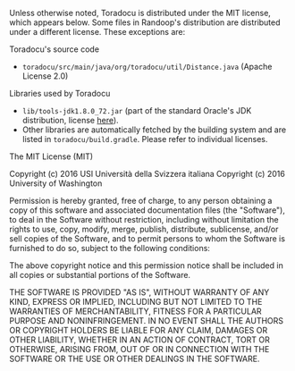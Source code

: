 Unless otherwise noted, Toradocu is distributed under the MIT license,
which appears below. Some files in Randoop's distribution are
distributed under a different license. These exceptions are:

Toradocu's source code
* ```toradocu/src/main/java/org/toradocu/util/Distance.java``` (Apache License 2.0)

Libraries used by Toradocu
* ```lib/tools-jdk1.8.0_72.jar``` (part of the standard Oracle's JDK distribution,
  license [here](http://www.oracle.com/technetwork/java/javase/terms/license/index.html)).
* Other libraries are automatically fetched by the building system and are listed in ```toradocu/build.gradle```.
  Please refer to individual licenses.


The MIT License (MIT)

Copyright (c) 2016 USI Università della Svizzera italiana
Copyright (c) 2016 University of Washington

Permission is hereby granted, free of charge, to any person obtaining a copy
of this software and associated documentation files (the "Software"), to deal
in the Software without restriction, including without limitation the rights
to use, copy, modify, merge, publish, distribute, sublicense, and/or sell
copies of the Software, and to permit persons to whom the Software is
furnished to do so, subject to the following conditions:

The above copyright notice and this permission notice shall be included in all
copies or substantial portions of the Software.

THE SOFTWARE IS PROVIDED "AS IS", WITHOUT WARRANTY OF ANY KIND, EXPRESS OR
IMPLIED, INCLUDING BUT NOT LIMITED TO THE WARRANTIES OF MERCHANTABILITY,
FITNESS FOR A PARTICULAR PURPOSE AND NONINFRINGEMENT. IN NO EVENT SHALL THE
AUTHORS OR COPYRIGHT HOLDERS BE LIABLE FOR ANY CLAIM, DAMAGES OR OTHER
LIABILITY, WHETHER IN AN ACTION OF CONTRACT, TORT OR OTHERWISE, ARISING FROM,
OUT OF OR IN CONNECTION WITH THE SOFTWARE OR THE USE OR OTHER DEALINGS IN THE
SOFTWARE.
